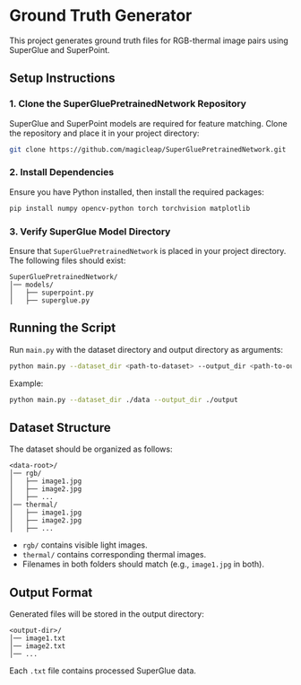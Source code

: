 # Ground Truth Generator

This project generates ground truth files for RGB-thermal image pairs using SuperGlue and SuperPoint. 

## Setup Instructions

### 1. Clone the SuperGluePretrainedNetwork Repository

SuperGlue and SuperPoint models are required for feature matching. Clone the repository and place it in your project directory:

```bash
git clone https://github.com/magicleap/SuperGluePretrainedNetwork.git
```

### 2. Install Dependencies

Ensure you have Python installed, then install the required packages:

```bash
pip install numpy opencv-python torch torchvision matplotlib
```

### 3. Verify SuperGlue Model Directory

Ensure that `SuperGluePretrainedNetwork` is placed in your project directory. The following files should exist:

```
SuperGluePretrainedNetwork/
│── models/
│   ├── superpoint.py
│   ├── superglue.py
```

## Running the Script

Run `main.py` with the dataset directory and output directory as arguments:

```bash
python main.py --dataset_dir <path-to-dataset> --output_dir <path-to-output>
```

Example:

```bash
python main.py --dataset_dir ./data --output_dir ./output
```

## Dataset Structure

The dataset should be organized as follows:

```
<data-root>/
│── rgb/
│   ├── image1.jpg
│   ├── image2.jpg
│   ├── ...
│── thermal/
│   ├── image1.jpg
│   ├── image2.jpg
│   ├── ...
```

- `rgb/` contains visible light images.
- `thermal/` contains corresponding thermal images.
- Filenames in both folders should match (e.g., `image1.jpg` in both).

## Output Format

Generated files will be stored in the output directory:

```
<output-dir>/
│── image1.txt
│── image2.txt
│── ...
```

Each `.txt` file contains processed SuperGlue data.
